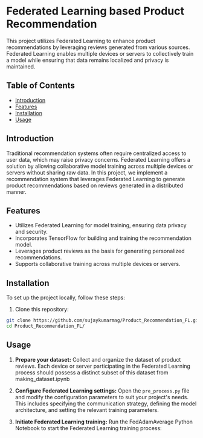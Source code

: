 # Federated Learning based Product Recommendation

This project utilizes Federated Learning to enhance product recommendations by leveraging reviews generated from various sources. Federated Learning enables multiple devices or servers to collectively train a model while ensuring that data remains localized and privacy is maintained.

## Table of Contents

- [Introduction](#introduction)
- [Features](#features)
- [Installation](#installation)
- [Usage](#usage)

## Introduction

Traditional recommendation systems often require centralized access to user data, which may raise privacy concerns. Federated Learning offers a solution by allowing collaborative model training across multiple devices or servers without sharing raw data. In this project, we implement a recommendation system that leverages Federated Learning to generate product recommendations based on reviews generated in a distributed manner.

## Features

- Utilizes Federated Learning for model training, ensuring data privacy and security.
- Incorporates TensorFlow for building and training the recommendation model.
- Leverages product reviews as the basis for generating personalized recommendations.
- Supports collaborative training across multiple devices or servers.

## Installation

To set up the project locally, follow these steps:

1. Clone this repository:

```bash
git clone https://github.com/sujaykumarmag/Product_Recommendation_FL.git
cd Product_Recommendation_FL/
```


## Usage

1. **Prepare your dataset:** Collect and organize the dataset of product reviews. Each device or server participating in the Federated Learning process should possess a distinct subset of this dataset from making_dataset.ipynb

2. **Configure Federated Learning settings:** Open the `pre_process.py` file and modify the configuration parameters to suit your project's needs. This includes specifying the communication strategy, defining the model architecture, and setting the relevant training parameters.

3. **Initiate Federated Learning training:** Run the FedAdamAverage Python Notebook to start the Federated Learning training process:

